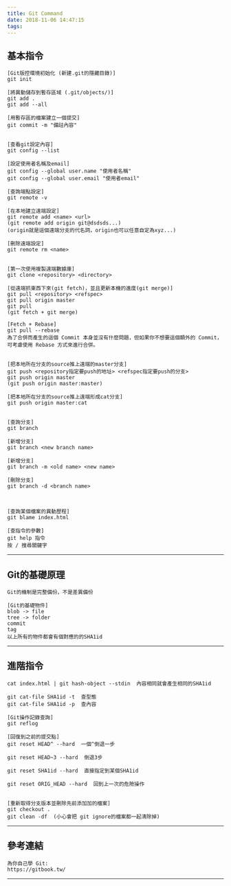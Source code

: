```yaml
---
title: Git Command
date: 2018-11-06 14:47:15
tags: 
---
```




基本指令
---
	[Git版控環境初始化 (新建.git的隱藏目錄)]
	git init
	
	[將異動儲存到暫存區域 (.git/objects/)]
	git add .
	git add --all
	
	[用暫存區的檔案建立一個提交]
	git commit -m "備註內容"


	[查看git設定內容]
	git config --list

	[設定使用者名稱及email]
	git config --global user.name "使用者名稱"
	git config --global user.email "使用者email"

	[查詢端點設定]
	git remote -v

	[在本地建立遠端設定]
	git remote add <name> <url>
	(git remote add origin git@dsdsds...)
	(origin就是這個遠端分支的代名詞，origin也可以任意自定為xyz...)

	[刪除遠端設定]
	git remote rm <name>

	
	[第一次使用複製遠端數據庫]	
	git clone <repository> <directory>
	
	[從遠端抓東西下來(git fetch)，並且更新本機的進度(git merge)]
	git pull <repository> <refspec>
	git pull origin master
	git pull
	(git fetch + git merge)
	
	[Fetch + Rebase]
	git pull --rebase
	為了合併而產生的這個 Commit 本身並沒有什麼問題，但如果你不想要這個額外的 Commit，可考慮使用 Rebase 方式來進行合併。


	[把本地所在分支的source推上遠端的master分支]
	git push <repository指定要push的地址> <refspec指定要push的分支>
	git push origin master
	(git push origin master:master)

	[把本地所在分支的source推上遠端形成cat分支]
	git push origin master:cat


	[查詢分支]
	git branch

	[新增分支]
	git branch <new branch name>

	[新增分支]
	git branch -m <old name> <new name>

	[刪除分支]
	git branch -d <branch name>



	[查詢某個檔案的異動歷程]
	git blame index.html

	[查指令的參數]
	git help 指令
	按 / 搜尋關鍵字
	
---


Git的基礎原理
---
	Git的機制是完整備份，不是差異備份

	[Git的基礎物件]
	blob -> file
	tree -> folder
	commit
	tag
	以上所有的物件都會有個對應的的SHA1id

---


進階指令
---
	cat index.html | git hash-object --stdin  內容相同就會產生相同的SHA1id

	git cat-file SHA1id -t  查型態
	git cat-file SHA1id -p  查內容

	[Git操作記錄查詢]
	git reflog

	[回復到之前的提交點]
	git reset HEAD^ --hard  一個^倒退一步

	git reset HEAD~3 --hard  倒退3步

	git reset SHA1id --hard  直接指定到某個SHA1id

	git reset ORIG_HEAD --hard  回到上一次的危險操作


	[重新取得分支版本並刪除先前添加加的檔案]
	git checkout .
	git clean -df  (小心會把 git ignore的檔案都一起清除掉)
	

	
---


參考連結
---
	為你自己學 Git:
	https://gitbook.tw/

---


